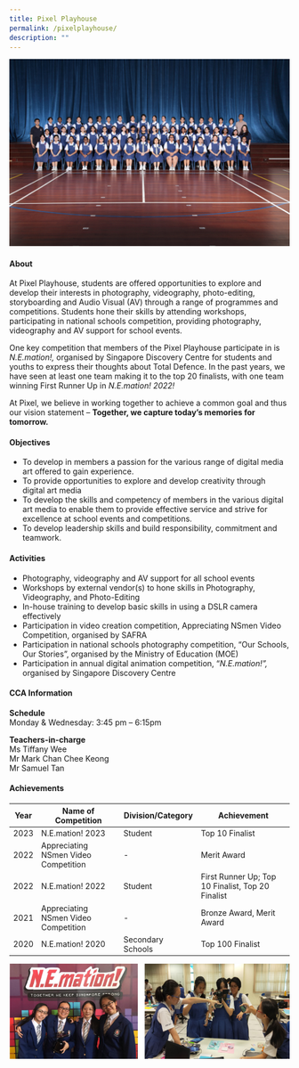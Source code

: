 ```yaml
---
title: Pixel Playhouse
permalink: /pixelplayhouse/
description: ""
---
```

![](/images/CCA/2023/pixel%20playhouse.jpg)

#### **About**
At Pixel Playhouse, students are offered opportunities to explore and develop their interests in photography, videography, photo-editing, storyboarding and Audio Visual (AV) through a range of programmes and competitions. Students hone their skills by attending workshops, participating in national schools competition, providing photography, videography and AV support for school events.

One key competition that members of the Pixel Playhouse participate in is *N.E.mation!,* organised by Singapore Discovery Centre for students and youths to express their thoughts about Total Defence. In the past years, we have seen at least one team making it to the top 20 finalists, with one team winning First Runner Up in *N.E.mation! 2022!*

At Pixel, we believe in working together to achieve a common goal and thus our vision statement – **Together, we capture today’s memories for tomorrow.**

#### **Objectives**
*   To develop in members a passion for the various range of digital media art offered to gain experience.
*   To provide opportunities to explore and develop creativity through digital art media
*   To develop the skills and competency of members in the various digital art media to enable them to provide effective service and strive for excellence at school events and competitions.
*   To develop leadership skills and build responsibility, commitment and teamwork.

#### **Activities**
*   Photography, videography and AV support for all school events
*   Workshops by external vendor(s) to hone skills in Photography, Videography, and Photo-Editing
*   In-house training to develop basic skills in using a DSLR camera effectively
*   Participation in video creation competition, Appreciating NSmen Video Competition, organised by SAFRA
*   Participation in national schools photography competition, “Our Schools, Our Stories”, organised by the Ministry of Education (MOE)
*   Participation in annual digital animation competition, “*N.E.mation!”,* organised by Singapore Discovery Centre

#### **CCA Information**

**Schedule**        
<br>Monday &amp; Wednesday: 3:45 pm – 6:15pm<br>

**Teachers-in-charge**
<br>Ms Tiffany Wee<br> Mr Mark Chan Chee Keong<br>Mr Samuel Tan<br>

#### **Achievements**
| Year  | Name of Competition           | Division/Category | Achievement                                       |
|-------|---------------------------------------|-------------------|---------------------------------------------------|
| 2023 |N.E.mation! 2023 | Student              | Top 10 Finalist                      |
|2022  | Appreciating NSmen Video Competition| - | Merit Award  |
|2022  | N.E.mation! 2022                       | Student | First Runner Up; Top 10 Finalist, Top 20 Finalist|
|2021  | Appreciating NSmen Video Competition| - | Bronze Award, Merit Award
|2020  | N.E.mation! 2020                       | Secondary Schools | Top 100 Finalist                                  |
  

![](/images/CCA/Clubs%20and%20Societies/Pixel%20Playhouse/P2.png)